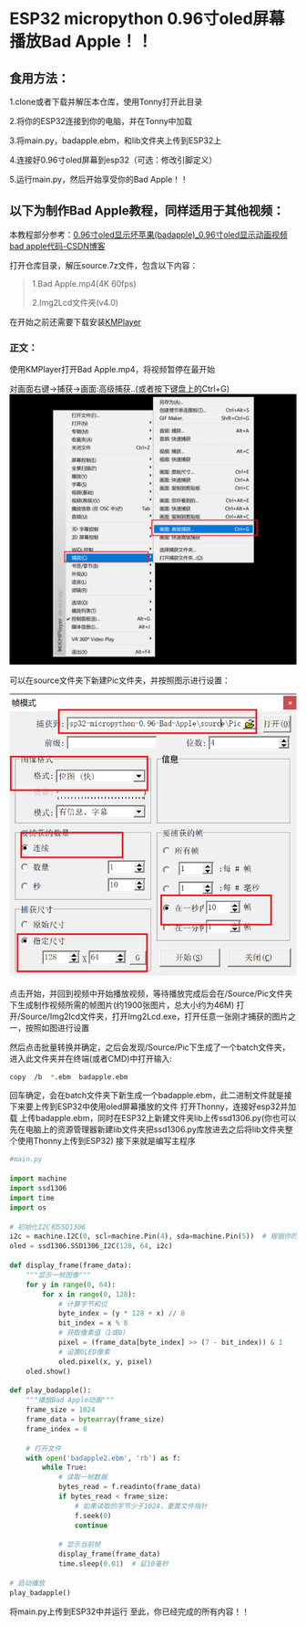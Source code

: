 # ESP32 micropython 0.96寸oled屏幕播放Bad Apple！！

## 食用方法：

1.clone或者下载并解压本仓库，使用Tonny打开此目录

2.将你的ESP32连接到你的电脑，并在Tonny中加载

3.将main.py，badapple.ebm，和lib文件夹上传到ESP32上

4.连接好0.96寸oled屏幕到esp32（可选：修改引脚定义）

5.运行main.py，然后开始享受你的Bad Apple！！



## 以下为制作Bad Apple教程，同样适用于其他视频：

本教程部分参考：[0.96寸oled显示坏苹果(badapple)_0.96寸oled显示动画视频 bad apple代码-CSDN博客](https://blog.csdn.net/m0_47329175/article/details/130682985)

打开仓库目录，解压source.7z文件，包含以下内容：

> 1.Bad Apple.mp4(4K 60fps)
>
> 2.Img2Lcd文件夹(v4.0)

在开始之前还需要下载安装[KMPlayer](https://dn.kmplayer.com/Dn/kmp32/2411/KMPlayer_4.2.3.19.exe)


### 正文：

使用KMPlayer打开Bad Apple.mp4，将视频暂停在最开始

对画面右键->捕获->画面:高级捕获..(或者按下键盘上的Ctrl+G)
![](https://raw.githubusercontent.com/xuzhibao/esp32-Micropython-oled-BadApple/refs/heads/main/Pictures/buhuo.png)

可以在source文件夹下新建Pic文件夹，并按照图示进行设置：

![](https://raw.githubusercontent.com/xuzhibao/esp32-Micropython-oled-BadApple/refs/heads/main/Pictures/catch.png)

点击开始，并回到视频中开始播放视频，等待播放完成后会在/Source/Pic文件夹下生成制作视频所需的帧图片(约1900张图片，总大小约为46M)
打开/Source/Img2lcd文件夹，打开Img2Lcd.exe，打开任意一张刚才捕获的图片之一，按照如图进行设置



然后点击批量转换并确定，之后会发现/Source/Pic下生成了一个batch文件夹，进入此文件夹并在终端(或者CMD)中打开输入:
  ```bash
copy  /b  *.ebm  badapple.ebm
  ```
回车确定，会在batch文件夹下新生成一个badapple.ebm，此二进制文件就是接下来要上传到ESP32中使用oled屏幕播放的文件
打开Thonny，连接好esp32并加载
上传badapple.ebm，同时在ESP32上新建文件夹lib上传ssd1306.py(你也可以先在电脑上的资源管理器新建lib文件夹把ssd1306.py库放进去之后将lib文件夹整个使用Thonny上传到ESP32)
接下来就是编写主程序
```python
#main.py

import machine
import ssd1306
import time
import os

# 初始化I2C和SSD1306
i2c = machine.I2C(0, scl=machine.Pin(4), sda=machine.Pin(5))  # 根据你的连接调整引脚
oled = ssd1306.SSD1306_I2C(128, 64, i2c)

def display_frame(frame_data):
    """显示一帧图像"""
    for y in range(0, 64):
        for x in range(0, 128):
            # 计算字节和位
            byte_index = (y * 128 + x) // 8
            bit_index = x % 8
            # 获取像素值（1或0）
            pixel = (frame_data[byte_index] >> (7 - bit_index)) & 1
            # 设置OLED像素
            oled.pixel(x, y, pixel)
    oled.show()

def play_badapple():
    """播放Bad Apple动画"""
    frame_size = 1024
    frame_data = bytearray(frame_size)
    frame_index = 0
    
    # 打开文件
    with open('badapple2.ebm', 'rb') as f:
        while True:
            # 读取一帧数据
            bytes_read = f.readinto(frame_data)
            if bytes_read < frame_size:
                # 如果读取的字节少于1024，重置文件指针
                f.seek(0)
                continue
            
            # 显示当前帧
            display_frame(frame_data)
            time.sleep(0.01)  # 延10毫秒

# 启动播放
play_badapple()

```
将main.py上传到ESP32中并运行
至此，你已经完成的所有内容！！
